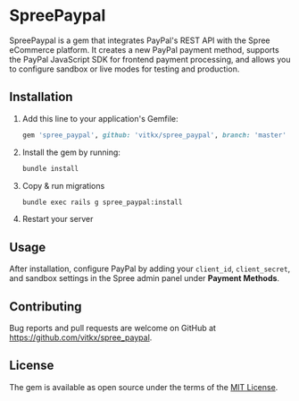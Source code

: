 # SpreePaypal

SpreePaypal is a gem that integrates PayPal's REST API with the Spree eCommerce platform. It creates a new PayPal payment method, supports the PayPal JavaScript SDK for frontend payment processing, and allows you to configure sandbox or live modes for testing and production.


## Installation

1. Add this line to your application's Gemfile:

    ```ruby
    gem 'spree_paypal', github: 'vitkx/spree_paypal', branch: 'master'
    ```

2. Install the gem by running:

    ```bash
    bundle install
    ```

3. Copy & run migrations

    ```bash
    bundle exec rails g spree_paypal:install
    ```

4. Restart your server


## Usage

After installation, configure PayPal by adding your `client_id`, `client_secret`, and sandbox settings in the Spree admin panel under **Payment Methods**.


## Contributing

Bug reports and pull requests are welcome on GitHub at https://github.com/vitkx/spree_paypal.

## License

The gem is available as open source under the terms of the [MIT License](https://opensource.org/licenses/MIT).
